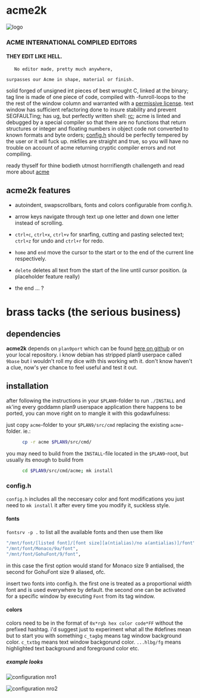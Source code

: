 # acme2k
![logo](https://raw.githubusercontent.com/karahobny/acmecolors/master/acme2.png)
### ACME INTERNATIONAL COMPILED EDITORS

#### THEY EDIT LIKE HELL.
```
   No editor made, pretty much anywhere,

surpasses our Acme in shape, material or finish.
```
solid forged of unsigned int pieces of best wrought C, linked at the binary; tag line is made of one piece of code, compiled with -funroll-loops to the the rest of the window column and warranted with a [permissive license](https://raw.githubusercontent.com/9fans/plan9port/master/LICENSE). text window has sufficient refactoring done to insure stability and prevent SEGFAULTing; has ug, but perfectly written shell: [rc](http://doc.cat-v.org/plan_9/4th_edition/papers/rc); acme is linted and debugged by a special compiler so that there are no functions that return structures or integer and floating numbers in object code not converted to known formats and byte orders; [config.h](https://github.com/karahobny/acmecolors/blob/master/acme/config.h) should be perfectly tempered by the user or it will fuck up. mkfiles are straight and true, so you will have no trouble on account of acme returning cryptic compiler errors and not compiling.

ready thyself for thine bodieth utmost horrrifiength challengeth and read more about [acme](http://acme.cat-v.org/)

## acme2k features

+ autoindent, swapscrollbars, fonts and colors configurable from config.h.

+ arrow keys navigate through text up one letter and down one letter instead of scrolling.

+ `ctrl+c`, `ctrl+x`, `ctrl+v` for snarfing, cutting and pasting selected text; `ctrl+z` for undo and `ctrl+r` for redo.

+ `home` and `end` move the cursor to the start or to the end of the current line respectively.

+ `delete` deletes all text from the start of the line until cursor position. (a placeholder feature really)

+ the end ... ?

# brass tacks (the serious business)
## dependencies
**acme2k** depends on `plan9port` which can be found [here on github](https://github.com/9fans/plan9port) or on your local repository. i know debian has stripped plan9 userpace called `9base` but i wouldn't roll my dice with this working wth it. don't know haven't a clue, now's yer chance to feel useful and test it out.

## installation
after following the instructions in your `$PLAN9`-folder to run `./INSTALL` and `mk`'ing every goddamn plan9 userspace application there happens to be ported, you can move right on to mangle it with this godawfulness:


just copy `acme`-folder to your `$PLAN9/src/cmd` replacing the existing `acme`-folder. ie.:

```bash
      cp -r acme $PLAN9/src/cmd/
```

you may need to build from the `INSTALL`-file located in the `$PLAN9`-root, but usually its enough to build from

```bash
      cd $PLAN9/src/cmd/acme; mk install
```

### config.h
`config.h` includes all the neccesary color and font modifications you just need to `mk install` it after every time you modify it, suckless style. 

#### fonts
`fontsrv -p .` to list all the available fonts and then use them like 
```bash
"/mnt/font/[listed font]/[font size][a(ntialias)/no a(antialias)]/font",
"/mnt/font/Monaco/9a/font",
"/mnt/font/GohuFont/9/font",
```
in this case the first option would stand for Monaco size 9 antialised, the second for GohuFont size 9 aliased, ofc.

insert two fonts into config.h. the first one is treated as a proportional width font and is used everywhere by default. the second one can be activated for a specific window by executing `Font` from its tag window.

#### colors
colors need to be in the format of `0x*rgb hex color code*FF` without the prefixed hashtag. i'd suggest just to experiment what all the #defines mean but to start you with something `c_tagbg` means tag window background color. `c_txtbg` means text window backgorund color. `...hlbg/fg` means highlighted text background and foreground color etc.

##### example looks

![configuration nro1](https://raw.githubusercontent.com/karahobny/acmecolors/master/acme1.png)

![configuration nro2](https://raw.githubusercontent.com/karahobny/acmecolors/master/acme3.png)
